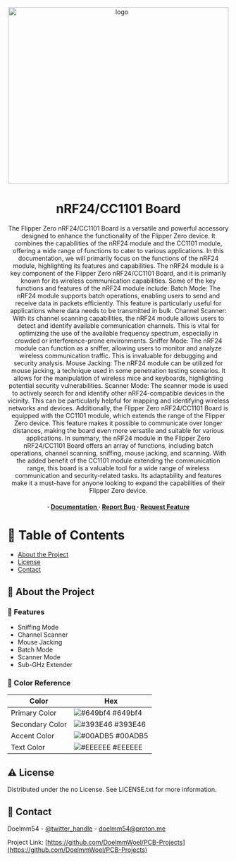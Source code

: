 <div align='center'>

<img src=https://i.imgur.com/zt75BBB.jpeg alt="logo" width=500 height=401 />

<h1>nRF24/CC1101 Board</h1>
<p>The Flipper Zero nRF24/CC1101 Board is a versatile and powerful accessory designed to enhance the functionality of the Flipper Zero device. It combines the capabilities of the nRF24 module and the CC1101 module, offering a wide range of functions to cater to various applications. In this documentation, we will primarily focus on the functions of the nRF24 module, highlighting its features and capabilities. The nRF24 module is a key component of the Flipper Zero nRF24/CC1101 Board, and it is primarily known for its wireless communication capabilities. Some of the key functions and features of the nRF24 module include: Batch Mode: The nRF24 module supports batch operations, enabling users to send and receive data in packets efficiently. This feature is particularly useful for applications where data needs to be transmitted in bulk. Channel Scanner: With its channel scanning capabilities, the nRF24 module allows users to detect and identify available communication channels. This is vital for optimizing the use of the available frequency spectrum, especially in crowded or interference-prone environments. Sniffer Mode: The nRF24 module can function as a sniffer, allowing users to monitor and analyze wireless communication traffic. This is invaluable for debugging and security analysis. Mouse Jacking: The nRF24 module can be utilized for mouse jacking, a technique used in some penetration testing scenarios. It allows for the manipulation of wireless mice and keyboards, highlighting potential security vulnerabilities. Scanner Mode: The scanner mode is used to actively search for and identify other nRF24-compatible devices in the vicinity. This can be particularly helpful for mapping and identifying wireless networks and devices. Additionally, the Flipper Zero nRF24/CC1101 Board is equipped with the CC1101 module, which extends the range of the Flipper Zero device. This feature makes it possible to communicate over longer distances, making the board even more versatile and suitable for various applications. In summary, the nRF24 module in the Flipper Zero nRF24/CC1101 Board offers an array of functions, including batch operations, channel scanning, sniffing, mouse jacking, and scanning. With the added benefit of the CC1101 module extending the communication range, this board is a valuable tool for a wide range of wireless communication and security-related tasks. Its adaptability and features make it a must-have for anyone looking to expand the capabilities of their Flipper Zero device.</p>

<h4> <span> · </span> <a href="https://github.com/Doelmm/Flipper Zero nRF24/CC1101 Board Doccumentation/blob/master/README.md"> Documentation </a> <span> · </span> <a href="https://github.com/Doelmm/Flipper Zero nRF24/CC1101 Board Doccumentation/issues"> Report Bug </a> <span> · </span> <a href="https://github.com/Doelmm/Flipper Zero nRF24/CC1101 Board Doccumentation/issues"> Request Feature </a> </h4>


</div>

# :notebook_with_decorative_cover: Table of Contents

- [About the Project](#star2-about-the-project)
- [License](#warning-license)
- [Contact](#handshake-contact)


## :star2: About the Project

### :dart: Features
- Sniffing Mode
- Channel Scanner
- Mouse Jacking
- Batch Mode
- Scanner Mode
- Sub-GHz Extender


### :art: Color Reference
| Color | Hex |
| --------------- | ---------------------------------------------------------------- |
| Primary Color | ![#649bf4](https://via.placeholder.com/10/649bf4?text=+) #649bf4 |
| Secondary Color | ![#393E46](https://via.placeholder.com/10/393E46?text=+) #393E46 |
| Accent Color | ![#00ADB5](https://via.placeholder.com/10/00ADB5?text=+) #00ADB5 |
| Text Color | ![#EEEEEE](https://via.placeholder.com/10/EEEEEE?text=+) #EEEEEE |

## :warning: License

Distributed under the no License. See LICENSE.txt for more information.

## :handshake: Contact

Doelmm54 - [@twitter_handle](https://twitter.com/Doelmm_54) - doelmm54@proton.me

Project Link: [https://github.com/DoelmmWoel/PCB-Projects](https://github.com/DoelmmWoel/PCB-Projects)
